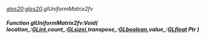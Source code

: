 _[gles20](../../modules/gles20/gles20-module.md):[gles20](../../modules/gles20/gles20-module.md).glUniformMatrix2fv_
##### Function glUniformMatrix2fv:Void( location_:[GLint](../../modules/gles20/gles20-glint.md),count_:[GLsizei](../../modules/gles20/gles20-glsizei.md),transpose_:[GLboolean](../../modules/gles20/gles20-glboolean.md),value_:[GLfloat](../../modules/gles20/gles20-glfloat.md) Ptr )
